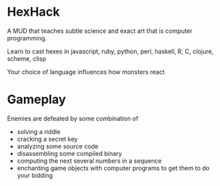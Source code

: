 HexHack
=======
A MUD that teaches subtle science and exact art that is computer programming.

Learn to cast hexes
in javascript, ruby, python, perl, haskell, R, C, clojure, scheme, clisp

Your choice of language influences how monsters react

Gameplay
========

Enemies are defeated by some combination of
* solving a riddle
* cracking a secret key
* analyzing some source code
* disassembling some compiled binary
* computing the next several numbers in a sequence
* enchanting game objects with computer programs to get them to do your bidding
